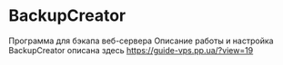 # BackupCreator
Программа для бэкапа веб-сервера
Описание работы и настройка BackupCreator описана здесь https://guide-vps.pp.ua/?view=19
